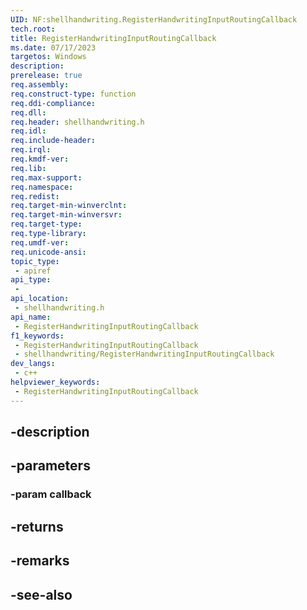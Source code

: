 ```yaml
---
UID: NF:shellhandwriting.RegisterHandwritingInputRoutingCallback
tech.root: 
title: RegisterHandwritingInputRoutingCallback
ms.date: 07/17/2023
targetos: Windows
description: 
prerelease: true
req.assembly: 
req.construct-type: function
req.ddi-compliance: 
req.dll: 
req.header: shellhandwriting.h
req.idl: 
req.include-header: 
req.irql: 
req.kmdf-ver: 
req.lib: 
req.max-support: 
req.namespace: 
req.redist: 
req.target-min-winverclnt: 
req.target-min-winversvr: 
req.target-type: 
req.type-library: 
req.umdf-ver: 
req.unicode-ansi: 
topic_type:
 - apiref
api_type:
 - 
api_location:
 - shellhandwriting.h
api_name:
 - RegisterHandwritingInputRoutingCallback
f1_keywords:
 - RegisterHandwritingInputRoutingCallback
 - shellhandwriting/RegisterHandwritingInputRoutingCallback
dev_langs:
 - c++
helpviewer_keywords:
 - RegisterHandwritingInputRoutingCallback
---
```


## -description

## -parameters

### -param callback

## -returns

## -remarks

## -see-also

